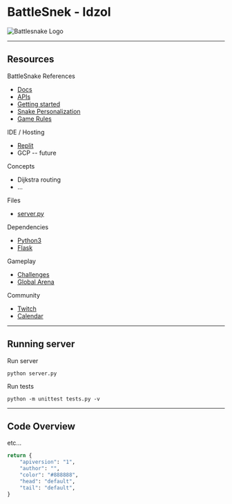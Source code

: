 # BattleSnek - Idzol 

![Battlesnake Logo](https://media.battlesnake.com/social/StarterSnakeGitHubRepos_Python.png)

---
## Resources

BattleSnake References
* [Docs](https://docs.battlesnake.com)
* [APIs](https://docs.battlesnake.com/references/api)
* [Getting started](https://docs.battlesnake.com/guides/getting-started) 
* [Snake Personalization](https://docs.battlesnake.com/references/personalization) 
* [Game Rules](https://docs.battlesnake.com/references/rules) 

IDE / Hosting 
* [Replit](https://repl.it)
* GCP -- future 

Concepts 
* Dijkstra routing 
* ... 

Files
* [server.py](server.py#L37)

Dependencies
* [Python3](https://www.python.org/)
* [Flask](https://flask.palletsprojects.com/)


Gameplay 
* [Challenges](https://docs.battlesnake.com/guides/quick-start-challenges-guide)
* [Global Arena](https://play.battlesnake.com/arena/global) 

Community
* [Twitch](https://www.twitch.tv/battlesnakeofficial) 
* [Calendar](https://play.battlesnake.com/calendar?utm_source=github&utm_medium=readme&utm_campaign=python_starter&utm_content=calendar)

---
## Running server 

Run server  

```shell
python server.py
```

Run tests 

```shell
python -m unittest tests.py -v
```

---
## Code Overview 

etc... 

```python
return {
    "apiversion": "1",
    "author": "",
    "color": "#888888",
    "head": "default",
    "tail": "default",
}
```

